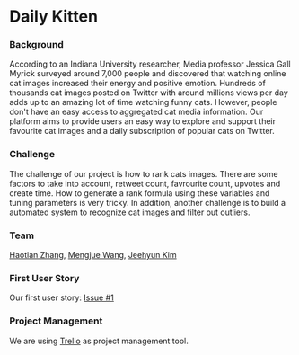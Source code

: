 # Daily Kitten

### Background

According to an Indiana University researcher, Media professor Jessica Gall Myrick surveyed around 7,000 people and discovered that watching online cat images increased their energy and positive emotion. Hundreds of thousands cat images posted on Twitter with around millions views per day adds up to an amazing lot of time watching funny cats. However, people don't have an easy access to aggregated cat media information. Our platform aims to provide users an easy way to explore and support their favourite cat images and a daily subscription of popular cats on Twitter.

### Challenge

The challenge of our project is how to rank cats images. There are some factors to take into account, retweet count, favrourite count, upvotes and create time. How to generate a rank formula using these variables and tuning parameters is very tricky. In addition, another challenge is to build a automated system to recognize cat images and filter out outliers.

### Team

[Haotian Zhang](/people/haotian-zhang.md), [Mengjue Wang](/people/mengjue-wang.md), [Jeehyun Kim](/people/jeehyun-kim.md)

### First User Story
Our first user story: [Issue #1](https://github.com/haotianz/daily-kitten/issues/1)

### Project Management
We are using [Trello](https://trello.com/b/HRdQyjsC/daily-kitten) as project management tool.
